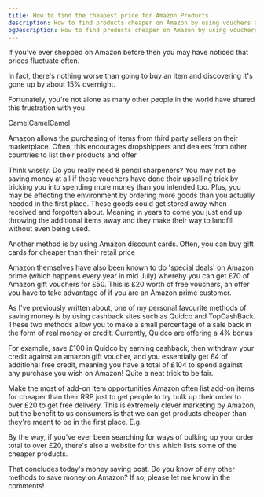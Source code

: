 ```yaml
---
title: How to find the cheapest price for Amazon Products
description: How to find products cheaper on Amazon by using vouchers and credit boosting techniques.
ogDescription: How to find products cheaper on Amazon by using vouchers and credit boosting techniques.
---
```


If you've ever shopped on Amazon before then you may have noticed that prices fluctuate often.

In fact, there's nothing worse than going to buy an item and discovering it's gone up by about 15% overnight.

Fortunately, you're not alone as many other people in the world have shared this frustration with you.

CamelCamelCamel


Amazon allows the purchasing of items from third party sellers on their marketplace. Often, this encourages dropshippers and dealers from other countries to list their products and offer 

Think wisely: Do you really need 8 pencil sharpeners? You may not be saving money at all if these vouchers have done their upselling trick by tricking you into spending more money than you intended too. Plus, you may be effecting the environment by ordering more goods than you actually needed in the first place. These goods could get stored away when received and forgotten about. Meaning in years to come you just end up throwing the additional items away and they make their way to landfill without even being used.



Another method is by using Amazon discount cards. Often, you can buy gift cards for cheaper than their retail price

Amazon themselves have also been known to do 'special deals' on Amazon prime (which happens every year in mid July) whereby you can get £70 of Amazon gift vouchers for £50. This is £20 worth of free vouchers, an offer you have to take advantage of if you are an Amazon prime customer.

As I've previously written about, one of my personal favourite methods of saving money is by using cashback sites such as Quidco and TopCashBack.
These two methods allow you to make a small percentage of a sale back in the form of real money or credit. Currently, Quidco are offering a 4% bonus 

For example, save £100 in Quidco by earning cashback, then withdraw your credit against an amazon gift voucher, and you essentially get £4 of additional free credit, meaning you have a total of £104 to spend against any purchase you wish on Amazon! Quite a neat trick to be fair.

Make the most of add-on item opportunities
Amazon often list add-on items for cheaper than their RRP just to get people to try bulk up their order to over £20 to get free delivery. This is extremely clever marketing by Amazon, but the benefit to us consumers is that we can get products cheaper than they're meant to be in the first place.
E.g.

By the way, if you've ever been searching for ways of bulking up your order total to over £20, there's also a website for this which lists some of the cheaper products.

That concludes today's money saving post. Do you know of any other methods to save money on Amazon? If so, please let me know in the comments!